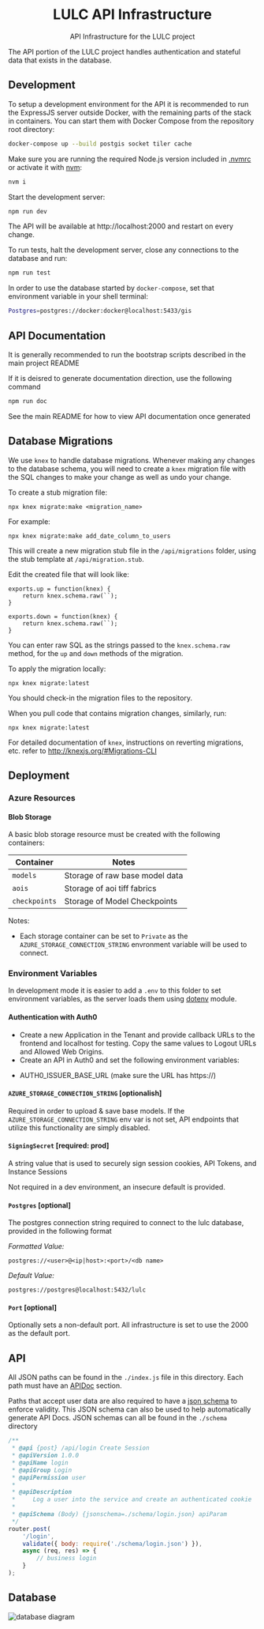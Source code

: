 <h1 align=center>LULC API Infrastructure</h1>

<p align=center>API Infrastructure for the LULC project</p>

The API portion of the LULC project handles authentication and stateful data
that exists in the database.

## Development

To setup a development environment for the API it is recommended to run the ExpressJS server outside Docker, with the remaining parts of the stack in containers. You can start them with Docker Compose from the repository root directory:

```sh
docker-compose up --build postgis socket tiler cache
```

Make sure you are running the required Node.js version included in [.nvmrc](.nvmrc) or activate it with [nvm](https://github.com/nvm-sh/nvm):

```sh
nvm i
```

Start the development server:

```sh
npm run dev
```

The API will be available at http://localhost:2000 and restart on every change.

To run tests, halt the development server, close any connections to the database and run:

```sh
npm run test
```

In order to use the database started by `docker-compose`, set that environment variable in your shell terminal:

```sh
Postgres=postgres://docker:docker@localhost:5433/gis
```

## API Documentation

It is generally recommended to run the bootstrap scripts described in the main project README

If it is deisred to generate documentation direction, use the following command

```sh
npm run doc
```

See the main README for how to view API documentation once generated


## Database Migrations

We use `knex` to handle database migrations. Whenever making any changes to the database schema, you will need to create a `knex` migration file with the SQL changes to make your change as well as undo your change.

To create a stub migration file:

    npx knex migrate:make <migration_name>

For example:

    npx knex migrate:make add_date_column_to_users

This will create a new migration stub file in the `/api/migrations` folder, using the stub template at `/api/migration.stub`.

Edit the created file that will look like:

```
exports.up = function(knex) {
    return knex.schema.raw(``);
}

exports.down = function(knex) {
    return knex.schema.raw(``);
}
```

You can enter raw SQL as the strings passed to the `knex.schema.raw` method, for the `up` and `down` methods of the migration.

To apply the migration locally:

    npx knex migrate:latest

You should check-in the migration files to the repository.

When you pull code that contains migration changes, similarly, run:

    npx knex migrate:latest

For detailed documentation of `knex`, instructions on reverting migrations, etc. refer to http://knexjs.org/#Migrations-CLI


## Deployment

### Azure Resources

#### Blob Storage

A basic blob storage resource must be created with the following containers:

| Container     | Notes                             |
| ------------- | --------------------------------- |
| `models`      | Storage of raw base model data    |
| `aois`        | Storage of aoi tiff fabrics       |
| `checkpoints` | Storage of Model Checkpoints      |

Notes:

- Each storage container can be set to `Private` as the `AZURE_STORAGE_CONNECTION_STRING` envronment
variable will be used to connect.

### Environment Variables

In development mode it is easier to add a `.env` to this folder to set environment variables, as the server loads them using [dotenv](https://www.npmjs.com/package/dotenv) module.

#### Authentication with Auth0
* Create a new Application in the Tenant and provide callback URLs to the frontend and localhost for testing. Copy the same values to Logout URLs and Allowed Web Origins.
* Create an API in Auth0 and set the following environment variables:

- AUTH0_ISSUER_BASE_URL (make sure the URL has https://)

#### `AZURE_STORAGE_CONNECTION_STRING` [optionalish]

Required in order to upload & save base models. If the `AZURE_STORAGE_CONNECTION_STRING` env var
is not set, API endpoints that utilize this functionality are simply disabled.

#### `SigningSecret` [required: prod]

A string value that is used to securely sign session cookies, API Tokens, and Instance Sessions

Not required in a dev environment, an insecure default is provided.

#### `Postgres` [optional]

The postgres connection string required to connect to the lulc database, provided in the following format

_Formatted Value:_
```
postgres://<user>@<ip|host>:<port>/<db name>
```

_Default Value:_
```
postgres://postgres@localhost:5432/lulc
```

#### `Port` [optional]

Optionally sets a non-default port. All infrastructure is set to use the 2000 as the default port.

## API

All JSON paths can be found in the `./index.js` file in this directory. Each
path must have an [APIDoc](https://apidocjs.com/) section.

Paths that accept user data are also required to have a [json schema](https://json-schema.org/)
to enforce validity. This JSON schema can also be used to help automatically
generate API Docs. JSON schemas can all be found in the `./schema` directory

```js
/**
 * @api {post} /api/login Create Session
 * @apiVersion 1.0.0
 * @apiName login
 * @apiGroup Login
 * @apiPermission user
 *
 * @apiDescription
 *     Log a user into the service and create an authenticated cookie
 *
 * @apiSchema (Body) {jsonschema=./schema/login.json} apiParam
 */
router.post(
    '/login',
    validate({ body: require('./schema/login.json') }),
    async (req, res) => {
        // business login
    }
);
```

## Database

![database diagram](./doc/db.png)
